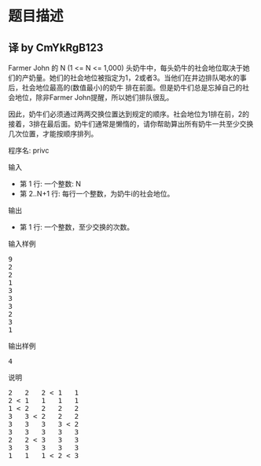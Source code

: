 # 题目描述


<h2>
译 by CmYkRgB123
</h2>
<p>
Farmer John 的 N (1 &lt;= N &lt;= 1,000) 头奶牛中，每头奶牛的社会地位取决于她们的产奶量。她们的社会地位被指定为1，2或者3。当他们在井边排队喝水的事后，社会地位最高的(数值最小)的奶牛 排在前面。但是奶牛们总是忘掉自己的社会地位，除非Farmer John提醒，所以她们排队很乱。
</p>
<p>
因此，奶牛们必须通过两两交换位置达到规定的顺序。社会地位为1排在前，2的接着，3排在最后面。奶牛们通常是懒惰的，请你帮助算出所有奶牛一共至少交换几次位置，才能按顺序排列。
</p>
<p>
程序名: privc
</p>
<p>
输入
</p>
<ul>
<li>
第 1 行: 一个整数: N
</li>
<li>
第 2..N+1 行: 每行一个整数，为奶牛i的社会地位。
</li>
</ul>
<p>
输出
</p>
<ul>
<li>
第 1 行: 一个整数，至少交换的次数。
</li>
</ul>
<p>
输入样例
</p>
<pre>9
2
2
1
3
3
3
2
3
1
</pre>
<p>
输出样例
</p>
<pre>4
</pre>
<p>
说明
</p>
<pre>2   2   2 &lt; 1   1
2 &lt; 1   1   1   1
1 &lt; 2   2   2   2
3   3 &lt; 2   2   2
3   3   3   3 &lt; 2
3   3   3   3   3
2   2 &lt; 3   3   3
3   3   3   3   3
1   1   1 &lt; 2 &lt; 3
</pre>
